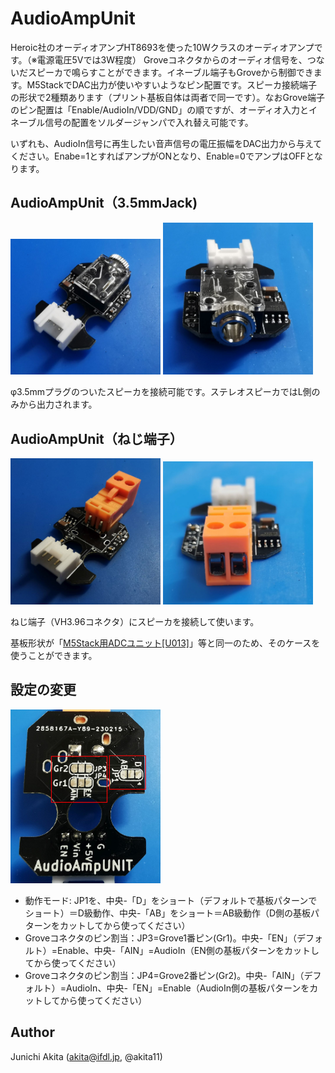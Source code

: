 # AudioAmpUnit

Heroic社のオーディオアンプHT8693を使った10Wクラスのオーディオアンプです。（※電源電圧5Vでは3W程度） Groveコネクタからのオーディオ信号を、つないだスピーカで鳴らすことができます。イネーブル端子もGroveから制御できます。M5StackでDAC出力が使いやすいようなピン配置です。スピーカ接続端子の形状で2種類あります（プリント基板自体は両者で同一です）。なおGrove端子のピン配置は「Enable/AudioIn/VDD/GND」の順ですが、オーディオ入力とイネーブル信号の配置をソルダージャンパで入れ替え可能です。

いずれも、AudioIn信号に再生したい音声信号の電圧振幅をDAC出力から与えてください。Enabe=1とすればアンプがONとなり、Enable=0でアンプはOFFとなります。


## AudioAmpUnit（3.5mmJack)

<img src="https://github.com/akita11/AudioAmpUnit/blob/main/AudioAmpU_J.jpg" width="240px">

<img src="https://github.com/akita11/AudioAmpUnit/blob/main/AudioAmpU_J2.jpg" width="240px">

φ3.5mmプラグのついたスピーカを接続可能です。ステレオスピーカではL側のみから出力されます。


## AudioAmpUnit（ねじ端子）

<img src="https://github.com/akita11/AudioAmpUnit/blob/main/AudioAmpU_S.jpg" width="240px">

<img src="https://github.com/akita11/AudioAmpUnit/blob/main/AudioAmpU_S2.jpg" width="240px">

ねじ端子（VH3.96コネクタ）にスピーカを接続して使います。

基板形状が「[M5Stack用ADCユニット[U013]](https://www.switch-science.com/products/5221)」等と同一のため、そのケースを使うことができます。


## 設定の変更

<img src="https://github.com/akita11/AudioAmpUnit/blob/main/AudioAmpU_back.jpg" width="240px">

- 動作モード: JP1を、中央-「D」をショート（デフォルトで基板パターンでショート）＝D級動作、中央-「AB」をショート＝AB級動作（D側の基板パターンをカットしてから使ってください）
- Groveコネクタのピン割当：JP3=Grove1番ピン(Gr1)。中央-「EN」（デフォルト）=Enable、中央-「AIN」=AudioIn（EN側の基板パターンをカットしてから使ってください）
- Groveコネクタのピン割当：JP4=Grove2番ピン(Gr2)。中央-「AIN」（デフォルト）=AudioIn、中央-「EN」=Enable（AudioIn側の基板パターンをカットしてから使ってください）


## Author

Junichi Akita (akita@ifdl.jp, @akita11)
